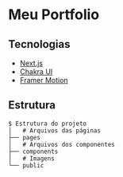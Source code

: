 # Meu Portfolio

## Tecnologias

- [Next.js](https://nextjs.org/)
- [Chakra UI](https://chakra-ui.com/)
- [Framer Motion](https://www.framer.com/motion/)

## Estrutura

```
$ Estrutura do projeto
│   # Arquivos das páginas
├── pages
│   # Arquivos dos componentes
├── components
│   # Imagens
└── public
```

